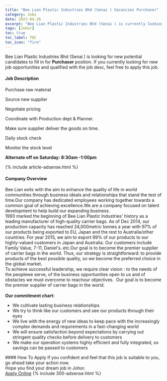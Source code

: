 ```yaml
---
title: "Bee Lian Plastic Industries Bhd (Senai ) Vacancies Purchaser" 
category: Jobs 
date: 2021-04-26 
excerpt: "Bee Lian Plastic Industries Bhd (Senai ) is currently looking for suitable person to fill in the Purchaser which based in Johor" 
tags: [Johor] 
toc: true 
toc_label: TOC 
toc_icon: "fire" 
--- 
```


<p>Bee Lian Plastic Industries Bhd (Senai ) is looking for new potential candidates to fill in for <b>Purchaser</b> position. If you currently looking for new job opportunities and qualified with the job desc, feel free to apply this job.
</p><div><div><h4>Job Description</h4></div><div><div><span><div><p>Purchase raw material</p><p>Source new supplier</p><p>Negotiate pricing</p><p>Coordinate with Production dept &amp; Planner.</p><p>Make sure supplier deliver the goods on time.</p><p>Daily stock check</p><p>Monitor the stock level</p><p><strong>Alternate off on Saturday: 8:30am -1:00pm</strong></p></div></span></div></div></div> 
{% include article-adsense.html %} 
<div><div><h4>Company Overview</h4></div><div><div><span><div><div>Bee Lian exits with the aim to enhance the quality of life in world communities through business ideals and relationships that stand the test of time.Our company has&#160;dedicated employees working together towards a common goal of achieving excellence.We are a company focused on talent development to help build our expanding business.</div>
<div>1993 marked the beginning of Bee Lian Plastic Industries' history as a leading manufacturer of high-quality carrier bags. As of Dec 2014, our production capacity has reached 24,000metric tonnes a year with 97% of our products being exported to EU, Japan and the rest to Australia/other countries. For year 2015, we aim to export 99% of our products to our highly-valued customers in Japan and Australia. Our customers include Family Value, 7-11, Daniel's..etc.Our goal is to become the premier supplier of carrier bags in the world. Thus, our strategy is straightforward: to provide products of the best possible quality, so we become the preferred choice in the global market.</div>
<div>To achieve successful leadership, we require clear vision : to the needs of the peoplewe serve, of the business opportunities open to us and of obstacles we must overcome to reachour objectives.&#160; Our goal is to become the premier supplier of carrier bags in the world.<br>
&#160;</div>
<div>
<div><strong>Our commitment chart:</strong></div>
<ul>
<li>We cultivate lasting business relationships</li>
<li>We try to think like our customers and see our products through their eyes</li>
<li>We live with the energy of new ideas to keep pace with the increasingly complex demands and requirements in a fast-changing world</li>
<li>We will ensure satisfaction beyond expectations by carrying out stringent quality checks before delivery to customers</li>
<li>We make our operation systems highly efficient and fully integrated, so savings can be passed to customers</li>
</ul>
</div></div></span></div></div></div> 
#### How To Apply 
If you confident and feel that this job is suitable to you, go ahead take your action now. <br/> 
Hope you find your dream job in Johor. <br/> 
<a href="https://www.jobstreet.com.my/en/job/purchaser-4548856?jobId=jobstreet-my-job-4548856&" class="btn btn--info" target="_blank" rel="nofollow noopenner">Apply Online</a> 
{% include 300-adsense.html %} 